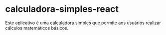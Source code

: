 # calculadora-simples-react
Este aplicativo é uma calculadora simples que permite aos usuários realizar cálculos matemáticos básicos.
